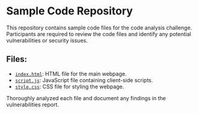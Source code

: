 # Sample Code Repository

This repository contains sample code files for the code analysis challenge. Participants are required to review the code files and identify any potential vulnerabilities or security issues.

## Files:

- [`index.html`](https://github.com/Paras231198/CaptureTheFlag_Portfolio/blob/main/Challenge_3_GitHub/source_code_repo/index.html): HTML file for the main webpage.
- [`script.js`](https://github.com/Paras231198/CaptureTheFlag_Portfolio/blob/main/Challenge_3_GitHub/source_code_repo/script.js): JavaScript file containing client-side scripts.
- [`style.css`](https://github.com/Paras231198/CaptureTheFlag_Portfolio/blob/main/Challenge_3_GitHub/source_code_repo/style.css): CSS file for styling the webpage.

Thoroughly analyzed each file and document any findings in the vulnerabilities report.
